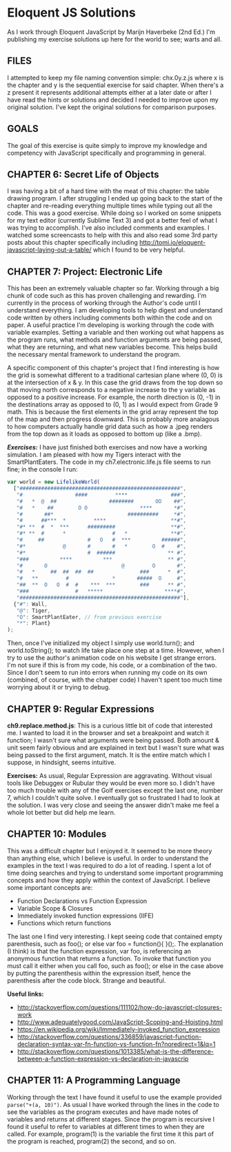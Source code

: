 # Eloquent JS Solutions

As I work through Eloquent JavaScript by Marijn Haverbeke (2nd Ed.) I'm publishing my exercise solutions up here for the world to see; warts and all. 

## FILES

I attempted to keep my file naming convention simple: chx.0y.z.js where x is the chapter and y is the sequential exercise for said chapter. When there's a z present it represents additional attempts either at a later date or after I have read the hints or solutions and decided I needed to improve upon my original solution. I've kept the original solutions for comparison purposes.

## GOALS

The goal of this exercise is quite simply to improve my knowledge and competency with JavaScript specifically and programming in general.

## CHAPTER 6: Secret Life of Objects

I was having a bit of a hard time with the meat of this chapter: the table drawing program. I after struggling I ended up going back to the start of the chapter and re-reading everything multiple times while typing out all the code. This was a good exercise. While doing so I worked on some snippets for my text editor (currently Sublime Text 3) and got a better feel of what I was trying to accomplish. I've also included comments and examples. I watched some screencasts to help with this and also read some 3rd party posts about this chapter specifically including http://tomi.io/eloquent-javascript-laying-out-a-table/ which I found to be very helpful. 

## CHAPTER 7: Project: Electronic Life

This has been an extremely valuable chapter so far. Working through a big chunk of code such as this has proven challenging and rewarding. I'm currently in the process of working through the Author's code until I understand everything. I am developing tools to help digest and understand code written by others including comments both within the code and on paper. A useful practice I'm developing is working through the code with variable examples. Setting a variable and then working out what happens as the program runs, what methods and function arguments are being passed, what they are returning, and what new variables become. This helps build the necessary mental framework to understand the program. 

A specific component of this chapter's project that I find interesting is how the grid is somewhat different to a traditional cartesian plane where (0, 0) is at the intersection of x & y. In this case the grid draws from the top down so that moving north corresponds to a negative increase to the y variable as opposed to a positive increase. For example, the north direction is (0, -1) in the destinations array as opposed to (0, 1) as I would expect from Grade 9 math. This is because the first elements in the grid array represent the top of the map and then progress downward. This is probably more analagous to how computers actually handle grid data such as how a .jpeg renders from the top down as it loads as opposed to bottom up (like a .bmp). 

***Exercises:*** I have just finished both exercises and now have a working simulation. I am pleased with how my Tigers interact with the SmartPlantEaters. The code in my ch7.electronic.life.js file seems to run fine; in the console I run:

```JavaScript
var world = new LifelikeWorld(
  ["####################################################",
   "#                 ####         ****              ###",
   "#   *  @  ##                 ########       OO    ##",
   "#   *    ##        O O                 ****       *#",
   "#       ##*                        ##########     *#",
   "#      ##***  *         ****                     **#",
   "#* **  #  *  ***      #########                  **#",
   "#* **  #      *               #   *              **#",
   "#     ##              #   O   #  ***          ######",
   "#*            @       #       #   *        O  #    #",
   "#*                    #  ######                 ** #",
   "###          ****          ***                  ** #",
   "#       O                        @         O       #",
   "#   *     ##  ##  ##  ##               ###      *  #",
   "#   **         #              *       #####  O     #",
   "##  **  O   O  #  #    ***  ***        ###      ** #",
   "###               #   *****                    ****#",
   "####################################################"],
  {"#": Wall,
   "@": Tiger,
   "O": SmartPlantEater, // from previous exercise
   "*": Plant}
);
```

Then, once I've initialized my object I simply use world.turn(); and world.toString(); to watch life take place one step at a time. However, when I try to use the author's animation code on his website I get strange errors. I'm not sure if this is from my code, his code, or a combination of the two. Since I don't seem to run into errors when running my code on its own (combined, of course, with the chatper code) I haven't spent too much time worrying about it or trying to debug. 

## CHAPTER 9: Regular Expressions

**ch9.replace.method.js**: This is a curious little bit of code that interested me. I wanted to load it in the browser and set a breakpoint and watch it function; I wasn't sure what arguments were being passed. Both amount & unit seem fairly obvious and are explained in text but I wasn't sure what was being passed to the first argument, match. It is the entire match which I suppose, in hindsight, seems intuitive. 

**Exercises:** As usual, Regular Expression are aggravating. Without visual tools like Debuggex or Rubular they would be even more so. I didn't have too much trouble with any of the Golf exercises except the last one, number 7, which I couldn't quite solve. I eventually got so frustrated I had to look at the solution. I was very close and seeing the answer didn't make me feel a whole lot better but did help me learn. 

## CHAPTER 10: Modules

This was a difficult chapter but I enjoyed it. It seemed to be more theory than anything else, which I believe is useful. In order to understand the examples in the text I was required to do a lot of reading. I spent a lot of time doing searches and trying to understand some important programming concepts and how they apply within the context of JavaScript. I believe some important concepts are:

* Function Declarations vs Function Expression
* Variable Scope & Closures
* Immediately invoked function expressions (IIFE)
* Functions which return functions 

The last one I find very interesting. I kept seeing code that contained empty parenthesis, such as foo(); or else var foo = function(){ }();. The explanation (I think) is that the function expression, var foo, is referencing an anonymous function that returns a function. To invoke that function you must call it either when you call foo, such as foo(); or else in the case above by putting the parenthesis within the expression itself, hence the parenthesis after the code block. Strange and beautiful. 

**Useful links:**

* http://stackoverflow.com/questions/111102/how-do-javascript-closures-work
* http://www.adequatelygood.com/JavaScript-Scoping-and-Hoisting.html
* https://en.wikipedia.org/wiki/Immediately-invoked_function_expression
* http://stackoverflow.com/questions/336859/javascript-function-declaration-syntax-var-fn-function-vs-function-fn?noredirect=1&lq=1
* http://stackoverflow.com/questions/1013385/what-is-the-difference-between-a-function-expression-vs-declaration-in-javascrip

## CHAPTER 11: A Programming Language ##

Working through the text I have found it useful to use the example provided `parse("+(a, 10)")`. As usual I have worked through the lines in the code to see the variables as the program executes and have made notes of variables and returns at different stages. Since the program is recursive I found it useful to refer to variables at different times to when they are called. For example, program(1) is the variable the first time it this part of the program is reached, program(2) the second, and so on. 